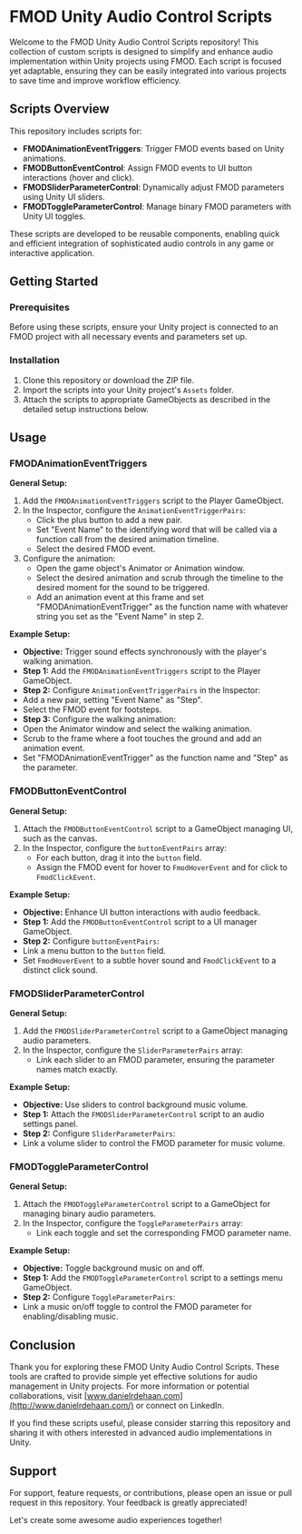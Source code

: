 # FMOD Unity Audio Control Scripts

Welcome to the FMOD Unity Audio Control Scripts repository! This collection of custom scripts is designed to simplify and enhance audio implementation within Unity projects using FMOD. Each script is focused yet adaptable, ensuring they can be easily integrated into various projects to save time and improve workflow efficiency.

## Scripts Overview

This repository includes scripts for:
-   **FMODAnimationEventTriggers**: Trigger FMOD events based on Unity animations.
-   **FMODButtonEventControl**: Assign FMOD events to UI button interactions (hover and click).
-   **FMODSliderParameterControl**: Dynamically adjust FMOD parameters using Unity UI sliders.
-   **FMODToggleParameterControl**: Manage binary FMOD parameters with Unity UI toggles.

These scripts are developed to be reusable components, enabling quick and efficient integration of sophisticated audio controls in any game or interactive application.

## Getting Started

### Prerequisites

Before using these scripts, ensure your Unity project is connected to an FMOD project with all necessary events and parameters set up.

### Installation

1. Clone this repository or download the ZIP file.
2. Import the scripts into your Unity project's `Assets` folder.
3. Attach the scripts to appropriate GameObjects as described in the detailed setup instructions below.

## Usage

### FMODAnimationEventTriggers

**General Setup:**
1. Add the `FMODAnimationEventTriggers` script to the Player GameObject.
2. In the Inspector, configure the `AnimationEventTriggerPairs`:
   - Click the plus button to add a new pair.
   - Set "Event Name" to the identifying word that will be called via a function call from the desired animation timeline.
   - Select the desired FMOD event.
3. Configure the animation:
   - Open the game object's Animator or Animation window.
   - Select the desired animation and scrub through the timeline to the desired moment for the sound to be triggered.
   - Add an animation event at this frame and set "FMODAnimationEventTrigger" as the function name with whatever string you set as the "Event Name" in step 2.

**Example Setup:**
-   **Objective:** Trigger sound effects synchronously with the player's walking animation.
-   **Step 1:** Add the `FMODAnimationEventTriggers` script to the Player GameObject.
-   **Step 2:** Configure `AnimationEventTriggerPairs` in the Inspector:
  - Add a new pair, setting "Event Name" as "Step".
  - Select the FMOD event for footsteps.
-   **Step 3:** Configure the walking animation:
  - Open the Animator window and select the walking animation.
  - Scrub to the frame where a foot touches the ground and add an animation event.
  - Set "FMODAnimationEventTrigger" as the function name and "Step" as the parameter.

### FMODButtonEventControl

**General Setup:**
1. Attach the `FMODButtonEventControl` script to a GameObject managing UI, such as the canvas.
2. In the Inspector, configure the `buttonEventPairs` array:
   - For each button, drag it into the `button` field.
   - Assign the FMOD event for hover to `FmodHoverEvent` and for click to `FmodClickEvent`.

**Example Setup:**
-   **Objective:** Enhance UI button interactions with audio feedback.
-   **Step 1:** Add the `FMODButtonEventControl` script to a UI manager GameObject.
-   **Step 2:** Configure `buttonEventPairs`:
  - Link a menu button to the `button` field.
  - Set `FmodHoverEvent` to a subtle hover sound and `FmodClickEvent` to a distinct click sound.

### FMODSliderParameterControl

**General Setup:**
1. Add the `FMODSliderParameterControl` script to a GameObject managing audio parameters.
2. In the Inspector, configure the `SliderParameterPairs` array:
   - Link each slider to an FMOD parameter, ensuring the parameter names match exactly.

**Example Setup:**
-   **Objective:** Use sliders to control background music volume.
-   **Step 1:** Attach the `FMODSliderParameterControl` script to an audio settings panel.
-   **Step 2:** Configure `SliderParameterPairs`:
  - Link a volume slider to control the FMOD parameter for music volume.

### FMODToggleParameterControl

**General Setup:**
1. Attach the `FMODToggleParameterControl` script to a GameObject for managing binary audio parameters.
2. In the Inspector, configure the `ToggleParameterPairs` array:
   - Link each toggle and set the corresponding FMOD parameter name.

**Example Setup:**
-   **Objective:** Toggle background music on and off.
-   **Step 1:** Add the `FMODToggleParameterControl` script to a settings menu GameObject.
-   **Step 2:** Configure `ToggleParameterPairs`:
  - Link a music on/off toggle to control the FMOD parameter for enabling/disabling music.

## Conclusion

Thank you for exploring these FMOD Unity Audio Control Scripts. These tools are crafted to provide simple yet effective solutions for audio management in Unity projects. For more information or potential collaborations, visit [www.danielrdehaan.com](http://www.danielrdehaan.com/) or connect on LinkedIn.

If you find these scripts useful, please consider starring this repository and sharing it with others interested in advanced audio implementations in Unity.

## Support

For support, feature requests, or contributions, please open an issue or pull request in this repository. Your feedback is greatly appreciated!

Let's create some awesome audio experiences together!
